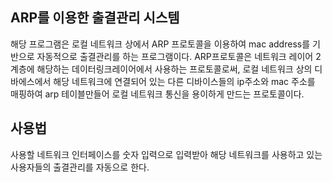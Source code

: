 ## ARP를 이용한 출결관리 시스템
해당 프로그램은 로컬 네트워크 상에서 ARP 프로토콜을 이용하여 mac address를 기반으로 자동적으로 출결관리를 하는 프로그램이다.
ARP프로토콜은 네트워크 레이어 2계층에 해당하는 데이터링크레이어에서 사용하는 프로토콜로써, 로컬 네트워크 상의 디바에스에서 해당 네트워크에 연결되어 있는 다른 디바이스들의
ip주소와 mac 주소를 매핑하여 arp 테이블만들어 로컬 네트워크 통신을 용이하게 만드는 프로토콜이다. 

## 사용법
사용할 네트워크 인터페이스를 숫자 입력으로 입력받아 해당 네트워크를 사용하고 있는 사용자들의 출결관리를 자동으로 한다.
